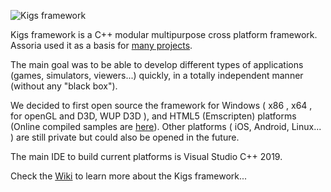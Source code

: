 ![Kigs framework](https://github.com/assoria/kigs/wiki/data/logo.png)

Kigs framework is a C++ modular multipurpose cross platform framework.
Assoria used it as a basis for [many projects](https://kigs-framework.org/Projects).

The main goal was to be able to develop different types of applications (games, simulators, viewers...) quickly,
in a totally independent manner (without any "black box"). 

We decided to first open source the framework for Windows ( x86 , x64 , for openGL and D3D, WUP D3D ), and HTML5 (Emscripten) platforms (Online compiled samples are [here](https://kigs-framework.org/Samples)). 
Other platforms ( iOS, Android, Linux... ) are still private but could also be opened in the future.

The main IDE to build current platforms is Visual Studio C++ 2019.

Check the [Wiki](https://github.com/assoria/kigs/wiki) to learn more about the Kigs framework...

